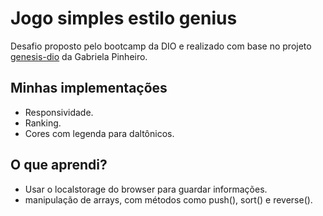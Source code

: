 # Jogo simples estilo genius
Desafio proposto pelo bootcamp da DIO e realizado com base no projeto [genesis-dio](https://github.com/SpruceGabriela/genesis-dio/blob/master/README.md) da Gabriela Pinheiro.

## Minhas implementações
- Responsividade.
- Ranking.
- Cores com legenda para daltônicos.

## O que aprendi?
- Usar o localstorage do browser para guardar informações.
- manipulação de arrays, com métodos como push(), sort() e reverse().